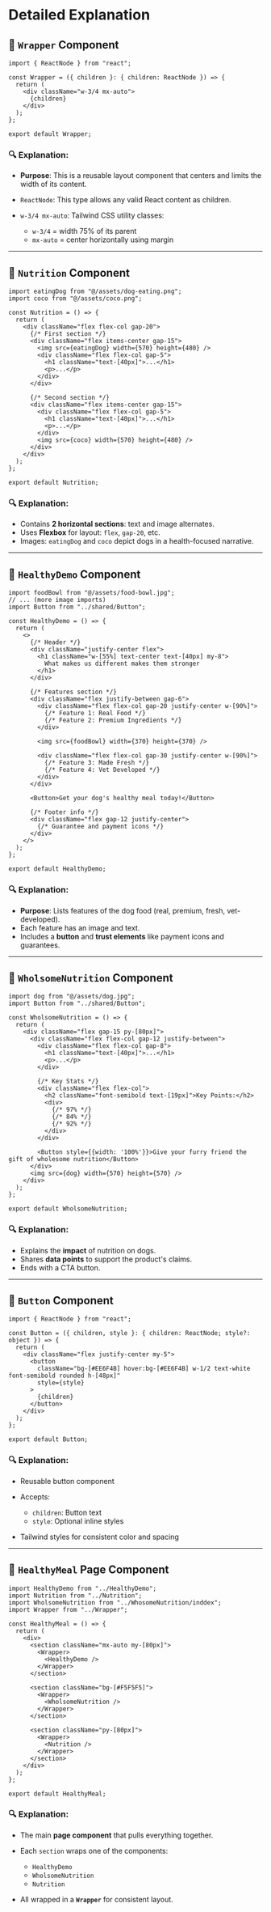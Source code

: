 # Detailed Explanation

## 🔹 `Wrapper` Component

```tsx
import { ReactNode } from "react";

const Wrapper = ({ children }: { children: ReactNode }) => {
  return (
    <div className="w-3/4 mx-auto">
      {children}
    </div>
  );
};

export default Wrapper;
```

### 🔍 Explanation:

* **Purpose**: This is a reusable layout component that centers and limits the width of its content.
* `ReactNode`: This type allows any valid React content as children.
* `w-3/4 mx-auto`: Tailwind CSS utility classes:

  * `w-3/4` = width 75% of its parent
  * `mx-auto` = center horizontally using margin

---

## 🔹 `Nutrition` Component

```tsx
import eatingDog from "@/assets/dog-eating.png";
import coco from "@/assets/coco.png";

const Nutrition = () => {
  return (
    <div className="flex flex-col gap-20">
      {/* First section */}
      <div className="flex items-center gap-15">
        <img src={eatingDog} width={570} height={480} />
        <div className="flex flex-col gap-5">
          <h1 className="text-[40px]">...</h1>
          <p>...</p>
        </div>
      </div>

      {/* Second section */}
      <div className="flex items-center gap-15">
        <div className="flex flex-col gap-5">
          <h1 className="text-[40px]">...</h1>
          <p>...</p>
        </div>
        <img src={coco} width={570} height={480} />
      </div>
    </div>
  );
};

export default Nutrition;
```

### 🔍 Explanation:

* Contains **2 horizontal sections**: text and image alternates.
* Uses **Flexbox** for layout: `flex`, `gap-20`, etc.
* Images: `eatingDog` and `coco` depict dogs in a health-focused narrative.

---

## 🔹 `HealthyDemo` Component

```tsx
import foodBowl from "@/assets/food-bowl.jpg";
// ... (more image imports)
import Button from "../shared/Button";

const HealthyDemo = () => {
  return (
    <>
      {/* Header */}
      <div className="justify-center flex">
        <h1 className="w-[55%] text-center text-[40px] my-8">
          What makes us different makes them stronger
        </h1>
      </div>

      {/* Features section */}
      <div className="flex justify-between gap-6">
        <div className="flex flex-col gap-20 justify-center w-[90%]">
          {/* Feature 1: Real Food */}
          {/* Feature 2: Premium Ingredients */}
        </div>
        
        <img src={foodBowl} width={370} height={370} />
        
        <div className="flex flex-col gap-30 justify-center w-[90%]">
          {/* Feature 3: Made Fresh */}
          {/* Feature 4: Vet Developed */}
        </div>
      </div>

      <Button>Get your dog's healthy meal today!</Button>

      {/* Footer info */}
      <div className="flex gap-12 justify-center">
        {/* Guarantee and payment icons */}
      </div>
    </>
  );
};

export default HealthyDemo;
```

### 🔍 Explanation:

* **Purpose**: Lists features of the dog food (real, premium, fresh, vet-developed).
* Each feature has an image and text.
* Includes a **button** and **trust elements** like payment icons and guarantees.

---

## 🔹 `WholsomeNutrition` Component

```tsx
import dog from "@/assets/dog.jpg";
import Button from "../shared/Button";

const WholsomeNutrition = () => {
  return (
    <div className="flex gap-15 py-[80px]">
      <div className="flex flex-col gap-12 justify-between">
        <div className="flex flex-col gap-8">
          <h1 className="text-[40px]">...</h1>
          <p>...</p>
        </div>

        {/* Key Stats */}
        <div className="flex flex-col">
          <h2 className="font-semibold text-[19px]">Key Points:</h2>
          <div>
            {/* 97% */}
            {/* 84% */}
            {/* 92% */}
          </div>
        </div>

        <Button style={{width: '100%'}}>Give your furry friend the gift of wholesome nutrition</Button>
      </div>
      <img src={dog} width={570} height={570} />
    </div>
  );
};

export default WholsomeNutrition;
```

### 🔍 Explanation:

* Explains the **impact** of nutrition on dogs.
* Shares **data points** to support the product's claims.
* Ends with a CTA button.

---

## 🔹 `Button` Component

```tsx
import { ReactNode } from "react";

const Button = ({ children, style }: { children: ReactNode; style?: object }) => {
  return (
    <div className="flex justify-center my-5">
      <button
        className="bg-[#EE6F4B] hover:bg-[#EE6F4B] w-1/2 text-white font-semibold rounded h-[48px]"
        style={style}
      >
        {children}
      </button>
    </div>
  );
};

export default Button;
```

### 🔍 Explanation:

* Reusable button component
* Accepts:

  * `children`: Button text
  * `style`: Optional inline styles
* Tailwind styles for consistent color and spacing

---

## 🔹 `HealthyMeal` Page Component

```tsx
import HealthyDemo from "../HealthyDemo";
import Nutrition from "../Nutrition";
import WholsomeNutrition from "../WhosomeNutrition/inddex";
import Wrapper from "../Wrapper";

const HealthyMeal = () => {
  return (
    <div>
      <section className="mx-auto my-[80px]">
        <Wrapper>
          <HealthyDemo />
        </Wrapper>
      </section>

      <section className="bg-[#F5F5F5]">
        <Wrapper>
          <WholsomeNutrition />
        </Wrapper>
      </section>

      <section className="py-[80px]">
        <Wrapper>
          <Nutrition />
        </Wrapper>
      </section>
    </div>
  );
};

export default HealthyMeal;
```

### 🔍 Explanation:

* The main **page component** that pulls everything together.
* Each `section` wraps one of the components:

  * `HealthyDemo`
  * `WholsomeNutrition`
  * `Nutrition`
* All wrapped in a **`Wrapper`** for consistent layout.
